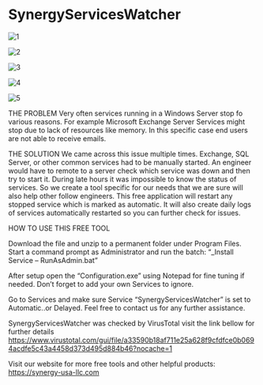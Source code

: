 # SynergyServicesWatcher




![1](https://user-images.githubusercontent.com/94911727/158199894-092228a9-f731-42d6-bef4-f6013be55ad3.jpg)


![2](https://user-images.githubusercontent.com/94911727/158199920-18ca86b0-0562-47b2-9ba7-7cf97810a3f6.jpg)



![3](https://user-images.githubusercontent.com/94911727/158199933-07a9eea6-8db6-46e8-93db-7b4e347aa9af.jpg)



![4](https://user-images.githubusercontent.com/94911727/158199940-b0c58a0f-b496-4070-a123-422cf3c91fee.jpg)


![5](https://user-images.githubusercontent.com/94911727/158199949-97ab049e-ae33-4af2-ac4f-660cee2ff429.jpg)



THE PROBLEM
Very often services running in a Windows Server stop fo various reasons.
For example Microsoft Exchange Server Services might stop due to lack of resources like memory.
In this specific case end users are not able to receive emails.


THE SOLUTION
We came across this issue multiple times.
Exchange, SQL Server, or other common services had to be manually started.
An engineer would have to remote to a server check which service was down and then try to start it.
During late hours it was impossible to know the status of services.
So we create a tool specific for our needs that we are sure will also help other follow engineers.
This free application will restart any stopped service which is marked as automatic.
It will also create daily logs of services automatically restarted so you can further check for issues. 


HOW TO USE THIS FREE TOOL

Download the file and unzip to a permanent folder under Program Files.
Start a command prompt as Administrator and run the batch: “_Install Service – RunAsAdmin.bat”

After setup open the “Configuration.exe” using Notepad for fine tuning if needed.
Don’t forget to add your own Services to ignore.

Go to Services and make sure Service “SynergyServicesWatcher” is set to Automatic..or Delayed.
Feel free to contact us for any further assistance.

SynergyServicesWatcher was checked by VirusTotal visit the link bellow for further details https://www.virustotal.com/gui/file/a33590b18af711e25a628f9cfdfce0b0694acdfe5c43a4458d373d495d884b46?nocache=1


Visit our website for more free tools and other helpful products: https://synergy-usa-llc.com
